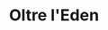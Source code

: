 ---
layout: post
title: Oltre l'Eden
director: Alain Robbe-Grillet
year: 1970
cover: https://images.mubicdn.net/images/film/22841/cache-91499-1498808595/image-w1280.jpg
---
